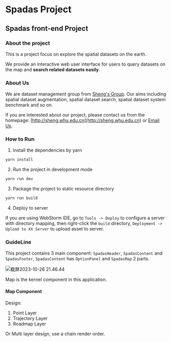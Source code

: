 # Spadas Project

## Spadas front-end Project

### About the project

This is a project focus on explore the spatial datasets on the earth.

We provide an interactive web user interface for users to query datasets on the map and **search related datasets easily**.


### About Us

We are dataset management group from [Sheng's Group](http://sheng.whu.edu.cn/group.html). Our aims including spatial dataset augmentation, spatial dataset search, spatial dataset system benchmark and so on.

If you are interested about our project, please contact us from the homepage: [http://sheng.whu.edu.cn](http://sheng.whu.edu.cn) or [Email Us](mailto://shengcs@whu.edu.cn).


### How to Run

1. Install the dependencies by yarn

``` bash
yarn install
```

2. Run the project in development mode

``` bash
yarn run dev
```

3. Package the project to static resource directory

``` bash
yarn run build
```

4. Deploy to server

If you are using WebStorm IDE, go to `Tools -> Deploy` to configure a server with directory mapping, then right-click the `build` directory, `Deployment -> Upload to XX Server` to upload asset to server.


### GuideLine

This project contains 3 main component: `SpadasHeader`, `SpadasContent` and  `SpadasFooter`, `SpadasContent` has `OptionPanel` and `SpadasMap` 2 parts.

![截屏2023-10-26 21.46.44](https://xiaohaoxing-1257815318.cos.ap-chengdu.myqcloud.com/%E6%88%AA%E5%B1%8F2023-10-26%2021.46.44.png)



Map is the kernel component in this application.




#### Map Component



Design:

1. Point Layer
2. Trajectory Layer
3. Roadmap Layer



Or Multi layer design, use a chain render order.
